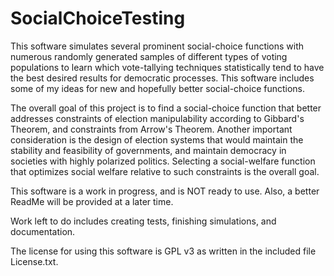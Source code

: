 # SocialChoiceTesting
  This software simulates several prominent social-choice functions with numerous randomly generated samples of different types of voting populations to learn which vote-tallying techniques statistically tend to have the best desired results for democratic processes. This software includes some of my ideas for new and hopefully better social-choice functions. 

  The overall goal of this project is to find a social-choice function that better addresses constraints of election manipulability according to Gibbard's Theorem, and constraints from Arrow's Theorem. Another important consideration is the design of election systems that would maintain the stability and feasibility of governments, and maintain democracy in societies with highly polarized politics. Selecting a social-welfare function that optimizes social welfare relative to such constraints is the overall goal.

  This software is a work in progress, and is NOT ready to use. Also, a better ReadMe will be provided at a later time.

  Work left to do includes creating tests, finishing simulations, and documentation.
  
  The license for using this software is GPL v3 as written in the included file License.txt.
